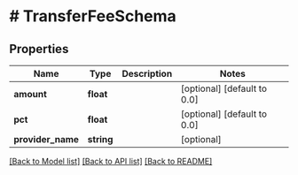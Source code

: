 # # TransferFeeSchema

## Properties

Name | Type | Description | Notes
------------ | ------------- | ------------- | -------------
**amount** | **float** |  | [optional] [default to 0.0]
**pct** | **float** |  | [optional] [default to 0.0]
**provider_name** | **string** |  | [optional]

[[Back to Model list]](../../README.md#models) [[Back to API list]](../../README.md#endpoints) [[Back to README]](../../README.md)
